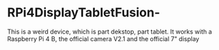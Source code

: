 # RPi4DisplayTabletFusion-
This is a weird device, which is part dekstop, part tablet. It works with a Raspberry Pi 4 B, the official camera V2.1 and the official 7" display
